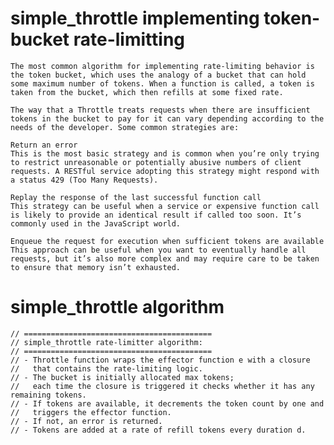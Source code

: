 # simple_throttle implementing token-bucket  rate-limitting

    The most common algorithm for implementing rate-limiting behavior is the token bucket, which uses the analogy of a bucket that can hold some maximum number of tokens. When a function is called, a token is taken from the bucket, which then refills at some fixed rate.

    The way that a Throttle treats requests when there are insufficient tokens in the bucket to pay for it can vary depending according to the needs of the developer. Some common strategies are:

    Return an error
    This is the most basic strategy and is common when you’re only trying to restrict unreasonable or potentially abusive numbers of client requests. A RESTful service adopting this strategy might respond with a status 429 (Too Many Requests).

    Replay the response of the last successful function call
    This strategy can be useful when a service or expensive function call is likely to provide an identical result if called too soon. It’s commonly used in the JavaScript world.

    Enqueue the request for execution when sufficient tokens are available
    This approach can be useful when you want to eventually handle all requests, but it’s also more complex and may require care to be taken to ensure that memory isn’t exhausted.

# simple_throttle algorithm

    // ==========================================
    // simple_throttle rate-limitter algorithm:
    // ==========================================
    // - Throttle function wraps the effector function e with a closure 
    //   that contains the rate-limiting logic. 
    // - The bucket is initially allocated max tokens; 
    //   each time the closure is triggered it checks whether it has any remaining tokens. 
    // - If tokens are available, it decrements the token count by one and 
    //   triggers the effector function. 
    // - If not, an error is returned. 
    // - Tokens are added at a rate of refill tokens every duration d.